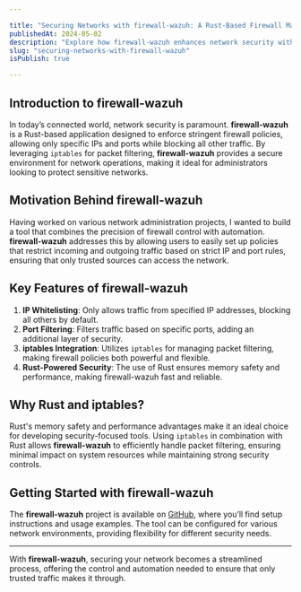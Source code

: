 ```yaml
---

title: "Securing Networks with firewall-wazuh: A Rust-Based Firewall Management Tool"
publishedAt: 2024-05-02
description: "Explore how firewall-wazuh enhances network security with strict IP and port filtering, powered by Rust and iptables."
slug: "securing-networks-with-firewall-wazuh"
isPublish: true

---
```


## Introduction to firewall-wazuh

In today’s connected world, network security is paramount. **firewall-wazuh** is a Rust-based application designed to enforce stringent firewall policies, allowing only specific IPs and ports while blocking all other traffic. By leveraging `iptables` for packet filtering, **firewall-wazuh** provides a secure environment for network operations, making it ideal for administrators looking to protect sensitive networks.

## Motivation Behind firewall-wazuh

Having worked on various network administration projects, I wanted to build a tool that combines the precision of firewall control with automation. **firewall-wazuh** addresses this by allowing users to easily set up policies that restrict incoming and outgoing traffic based on strict IP and port rules, ensuring that only trusted sources can access the network.

## Key Features of firewall-wazuh

1. **IP Whitelisting**: Only allows traffic from specified IP addresses, blocking all others by default.
2. **Port Filtering**: Filters traffic based on specific ports, adding an additional layer of security.
3. **iptables Integration**: Utilizes `iptables` for managing packet filtering, making firewall policies both powerful and flexible.
4. **Rust-Powered Security**: The use of Rust ensures memory safety and performance, making firewall-wazuh fast and reliable.

## Why Rust and iptables?

Rust's memory safety and performance advantages make it an ideal choice for developing security-focused tools. Using `iptables` in combination with Rust allows **firewall-wazuh** to efficiently handle packet filtering, ensuring minimal impact on system resources while maintaining strong security controls.

## Getting Started with firewall-wazuh

The **firewall-wazuh** project is available on [GitHub](https://github.com/teztarrar/firewall-wazuh), where you’ll find setup instructions and usage examples. The tool can be configured for various network environments, providing flexibility for different security needs.

---

With **firewall-wazuh**, securing your network becomes a streamlined process, offering the control and automation needed to ensure that only trusted traffic makes it through.